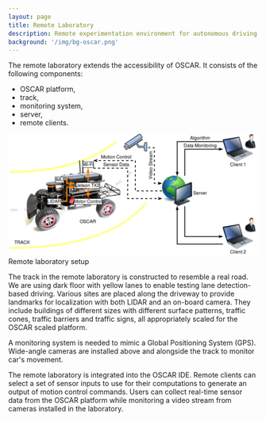 ```yaml
---
layout: page
title: Remote Laboratory
description: Remote experimentation environment for autonomous driving
background: '/img/bg-oscar.png'
---
```


The remote laboratory extends the accessibility of OSCAR. It consists of the following components:
- OSCAR platform,
-	track,
-	monitoring system,
-	server,
-	remote clients.

<img class="img-fluid" src="img/remote-lab.png">
<span class="caption text-muted">Remote laboratory setup</span>

The track in the remote laboratory is constructed to resemble a real road. We are using dark floor with yellow lanes to enable testing lane detection-based driving. Various sites are placed along the driveway to provide landmarks for localization with both LIDAR and an on-board camera. They include buildings of different sizes with different surface patterns, traffic cones, traffic barriers and traffic signs, all appropriately scaled for the OSCAR scaled platform.

A monitoring system is needed to mimic a Global Positioning System (GPS). Wide-angle cameras are installed above and alongside the track to monitor car's movement.

The remote laboratory is integrated into the OSCAR IDE. Remote clients can select a set of sensor inputs to use for their computations to generate an output of motion control commands. Users can collect real-time sensor data from the OSCAR platform while monitoring a video stream from cameras installed in the laboratory. 
